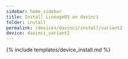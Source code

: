 ```yaml
---
sidebar: home_sidebar
title: Install LineageOS on davinci
folder: install
permalink: /devices/davinci/install/variant2
device: davinci_variant2
---
```

{% include templates/device_install.md %}
